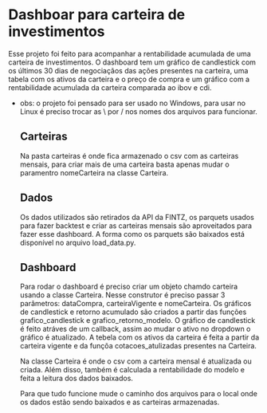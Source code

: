 # Dashboar para carteira de investimentos

Esse projeto foi feito para acompanhar a rentabilidade acumulada de uma carteira de investimentos. O dashboard tem um gráfico de candlestick com os últimos 30 dias de negociaçãos das ações presentes na carteira, uma tabela com os ativos da carteira e o preço de compra e um gráfico com a rentabilidade acumulada da carteira comparada ao ibov e cdi.

* obs: o projeto foi pensado para ser usado no Windows, para usar no Linux é preciso trocar as \ por / nos nomes dos arquivos para funcionar.

  ## Carteiras
  Na pasta carteiras é onde fica armazenado o csv com as carteiras mensais, para criar mais de uma carteira basta apenas mudar o paramentro nomeCarteira na classe Carteira.

  ## Dados
  Os dados utilizados são retirados da API da FINTZ, os parquets usados para fazer backtest e criar as carteiras mensais são aproveitados para fazer esse dashboard. A forma como os parquets são baixados está disponível no arquivo load_data.py.

  ## Dashboard
  Para rodar o dashboard é preciso criar um objeto chamdo carteira usando a classe Carteira. Nesse construtor é preciso passar 3 parâmetros: dataCompra, carteiraVigente e nomeCarteira. Os gráficos de candlestick e retorno acumulado são criados a partir das funções grafico_candlestick e grafico_retorno_modelo. O gráfico de candlestick é feito atráves de um callback, assim ao mudar o ativo no dropdown o gráfico é atualizado. A tebela com os ativos da carteira é feita a partir da carteira vigente e da funçõa cotacoes_atulizadas presentes na Carteira.

  Na classe Carteira é onde o csv com a carteira mensal é atualizada ou criada. Além disso, também é calculada a rentabilidade do modelo e feita a leitura dos dados baixados.

  Para que tudo funcione mude o caminho dos arquivos para o local onde os dados estão sendo baixados e as carteiras armazenadas.

